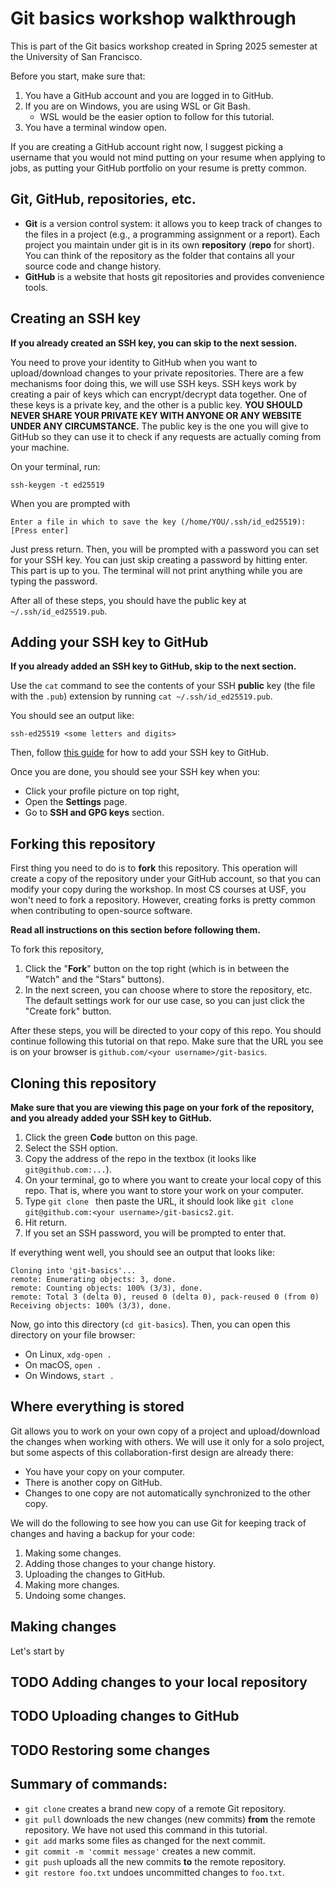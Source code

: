 # Git basics workshop walkthrough

This is part of the Git basics workshop created in Spring 2025 semester at the
University of San Francisco.

Before you start, make sure that:
1. You have a GitHub account and you are logged in to GitHub.
2. If you are on Windows, you are using WSL or Git Bash.
    - WSL would be the easier option to follow for this tutorial.
3. You have a terminal window open.

If you are creating a GitHub account right now, I suggest picking a
username that you would not mind putting on your resume when applying to jobs,
as putting your GitHub portfolio on your resume is pretty common.

## Git, GitHub, repositories, etc.

- **Git** is a version control system: it allows you to keep track of changes to
  the files in a project (e.g., a programming assignment or a report).  Each
  project you maintain under git is in its own **repository** (**repo** for
  short).  You can think of the repository as the folder that contains all your
  source code and change history.
- **GitHub** is a website that hosts git repositories and provides convenience
  tools.
  
## Creating an SSH key

**If you already created an SSH key, you can skip to the next session.**

You need to prove your identity to GitHub when you want to upload/download
changes to your private repositories.  There are a few mechanisms foor doing
this, we will use SSH keys.  SSH keys work by creating a pair of keys which can
encrypt/decrypt data together.  One of these keys is a private key, and the
other is a public key.  **YOU SHOULD NEVER SHARE YOUR PRIVATE KEY WITH ANYONE OR
ANY WEBSITE UNDER ANY CIRCUMSTANCE.**  The public key is the one you will give
to GitHub so they can use it to check if any requests are actually coming from
your machine.

On your terminal, run:

```
ssh-keygen -t ed25519
```

When you are prompted with

```
Enter a file in which to save the key (/home/YOU/.ssh/id_ed25519):[Press enter]
```

Just press return.  Then, you will be prompted with a password you can set for
your SSH key.  You can just skip creating a password by hitting enter.  This
part is up to you.  The terminal will not print anything while you are typing
the password.

After all of these steps, you should have the public key at
`~/.ssh/id_ed25519.pub`.

## Adding your SSH key to GitHub

**If you already added an SSH key to GitHub, skip to the next section.**

Use the `cat` command to see the contents of your SSH **public** key (the file
with the `.pub`) extension by running `cat ~/.ssh/id_ed25519.pub`.

You should see an output like:

```
ssh-ed25519 <some letters and digits>
```

Then, follow [this
guide](https://docs.github.com/en/authentication/connecting-to-github-with-ssh/adding-a-new-ssh-key-to-your-github-account)
for how to add your SSH key to GitHub.

Once you are done, you should see your SSH key when you:
- Click your profile picture on top right,
- Open the **Settings** page.
- Go to **SSH and GPG keys** section.

## Forking this repository

First thing you need to do is to **fork** this repository.  This operation will
create a copy of the repository under your GitHub account, so that you can
modify your copy during the workshop.  In most CS courses at USF, you won't need
to fork a repository.  However, creating forks is pretty common when
contributing to open-source software.

**Read all instructions on this section before following them.**

To fork this repository,
1. Click the "**Fork**" button on the top right (which is in between the "Watch"
   and the "Stars" buttons).
2. In the next screen, you can choose where to store the repository, etc.  The
   default settings work for our use case, so you can just click the "Create
   fork" button.
   
After these steps, you will be directed to your copy of this repo.  You should
continue following this tutorial on that repo.  Make sure that the URL you see
is on your browser is `github.com/<your username>/git-basics`.

## Cloning this repository

**Make sure that you are viewing this page on your fork of the repository, and
you already added your SSH key to GitHub.**

1. Click the green **Code** button on this page.
2. Select the SSH option.
3. Copy the address of the repo in the textbox (it looks like `git@github.com:...`).
4. On your terminal, go to where you want to create your local copy of this
   repo.  That is, where you want to store your work on your computer.
5. Type `git clone ` then paste the URL, it should look like `git clone git@github.com:<your username>/git-basics2.git`.
6. Hit return.
7. If you set an SSH password, you will be prompted to enter that.

If everything went well, you should see an output that looks like:

```
Cloning into 'git-basics'...
remote: Enumerating objects: 3, done.
remote: Counting objects: 100% (3/3), done.
remote: Total 3 (delta 0), reused 0 (delta 0), pack-reused 0 (from 0)
Receiving objects: 100% (3/3), done.
```

Now, go into this directory (`cd git-basics`).  Then, you can open this
directory on your file browser:
- On Linux, `xdg-open .`
- On macOS, `open .`
- On Windows, `start .`

## Where everything is stored

Git allows you to work on your own copy of a project and upload/download the
changes when working with others.  We will use it only for a solo project, but
some aspects of this collaboration-first design are already there:
- You have your copy on your computer.
- There is another copy on GitHub.
- Changes to one copy are not automatically synchronized to the other copy.

We will do the following to see how you can use Git for keeping track of changes
and having a backup for your code:
1. Making some changes.
2. Adding those changes to your change history.
3. Uploading the changes to GitHub.
4. Making more changes.
5. Undoing some changes.

## Making changes

Let's start by 

## TODO Adding changes to your local repository

## TODO Uploading changes to GitHub

## TODO Restoring some changes

## Summary of commands:

- `git clone` creates a brand new copy of a remote Git repository.
- `git pull` downloads the new changes (new commits) **from** the remote
  repository.  We have not used this command in this tutorial.
- `git add` marks some files as changed for the next commit.
- `git commit -m 'commit message'` creates a new commit.
- `git push` uploads all the new commits **to** the remote repository.
- `git restore foo.txt` undoes uncommitted changes to `foo.txt`.
